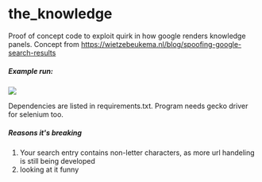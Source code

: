 # the_knowledge

Proof of concept code to exploit quirk in how google renders knowledge panels.
Concept from https://wietzebeukema.nl/blog/spoofing-google-search-results

##### Example run:

![](md_photos/demo_run.png)

Dependencies are listed in requirements.txt.
Program needs gecko driver for selenium too.

##### Reasons it's breaking
1. Your search entry contains non-letter characters, as more url handeling is still being developed
1. looking at it funny